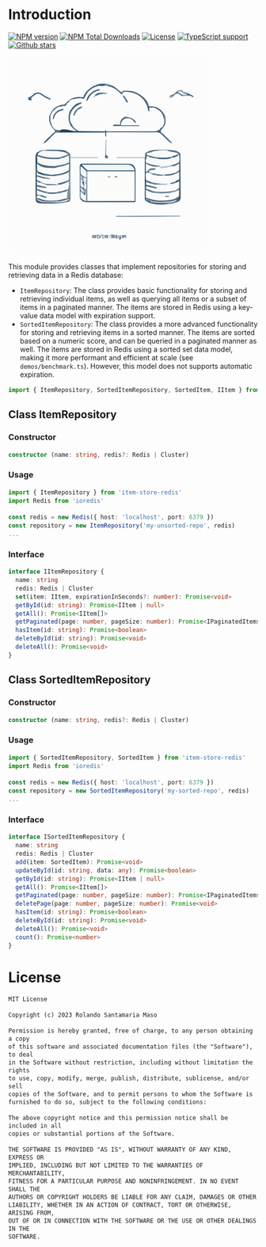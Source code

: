 # Introduction
[![NPM version](https://badgen.net/npm/v/item-store-redis)](https://www.npmjs.com/package/item-store-redis)
[![NPM Total Downloads](https://badgen.net/npm/dt/item-store-redis)](https://www.npmjs.com/package/item-store-redis)
[![License](https://badgen.net/npm/license/item-store-redis)](https://www.npmjs.com/package/item-store-redis)
[![TypeScript support](https://badgen.net/npm/types/item-store-redis)](https://www.npmjs.com/package/item-store-redis)
[![Github stars](https://badgen.net/github/stars/BackendStack21/item-store-redis?icon=github)](https://github.com/BackendStack21/item-store-redis.git)

<img src="illustration.svg" width="400">  

This module provides classes that implement repositories for storing and retrieving data in a Redis database:

- `ItemRepository`: The class provides basic functionality for storing and retrieving individual items, as well as querying all items or a subset of items in a paginated manner. The items are stored in Redis using a key-value data model with expiration support. 
- `SortedItemRepository`: The class provides a more advanced functionality for storing and retrieving items in a sorted manner. The items are sorted based on a numeric score, and can be queried in a paginated manner as well. The items are stored in Redis using a sorted set data model, making it more performant and efficient at scale (see `demos/benchmark.ts`). However, this model does not supports automatic expiration.

```ts
import { ItemRepository, SortedItemRepository, SortedItem, IItem } from 'item-store-redis'
```

## Class ItemRepository

### Constructor
```ts
constructor (name: string, redis?: Redis | Cluster)
```

### Usage
```ts
import { ItemRepository } from 'item-store-redis'
import Redis from 'ioredis'

const redis = new Redis({ host: 'localhost', port: 6379 })
const repository = new ItemRepository('my-unsorted-repo', redis)
...
```

### Interface
```ts
interface IItemRepository {
  name: string
  redis: Redis | Cluster
  set(item: IItem, expirationInSeconds?: number): Promise<void>
  getById(id: string): Promise<IItem | null>
  getAll(): Promise<IItem[]>
  getPaginated(page: number, pageSize: number): Promise<IPaginatedItems>
  hasItem(id: string): Promise<boolean>
  deleteById(id: string): Promise<void>
  deleteAll(): Promise<void>
}
```

## Class SortedItemRepository

### Constructor
```ts
constructor (name: string, redis?: Redis | Cluster)
```

### Usage
```ts
import { SortedItemRepository, SortedItem } from 'item-store-redis'
import Redis from 'ioredis'

const redis = new Redis({ host: 'localhost', port: 6379 })
const repository = new SortedItemRepository('my-sorted-repo', redis)
...
```

### Interface
```ts
interface ISortedItemRepository {
  name: string
  redis: Redis | Cluster
  add(item: SortedItem): Promise<void>
  updateById(id: string, data: any): Promise<boolean>
  getById(id: string): Promise<IItem | null>
  getAll(): Promise<IItem[]>
  getPaginated(page: number, pageSize: number): Promise<IPaginatedItems>
  deletePage(page: number, pageSize: number): Promise<void>
  hasItem(id: string): Promise<boolean>
  deleteById(id: string): Promise<void>
  deleteAll(): Promise<void>
  count(): Promise<number>
}
```

# License

```
MIT License

Copyright (c) 2023 Rolando Santamaria Maso

Permission is hereby granted, free of charge, to any person obtaining a copy
of this software and associated documentation files (the "Software"), to deal
in the Software without restriction, including without limitation the rights
to use, copy, modify, merge, publish, distribute, sublicense, and/or sell
copies of the Software, and to permit persons to whom the Software is
furnished to do so, subject to the following conditions:

The above copyright notice and this permission notice shall be included in all
copies or substantial portions of the Software.

THE SOFTWARE IS PROVIDED "AS IS", WITHOUT WARRANTY OF ANY KIND, EXPRESS OR
IMPLIED, INCLUDING BUT NOT LIMITED TO THE WARRANTIES OF MERCHANTABILITY,
FITNESS FOR A PARTICULAR PURPOSE AND NONINFRINGEMENT. IN NO EVENT SHALL THE
AUTHORS OR COPYRIGHT HOLDERS BE LIABLE FOR ANY CLAIM, DAMAGES OR OTHER
LIABILITY, WHETHER IN AN ACTION OF CONTRACT, TORT OR OTHERWISE, ARISING FROM,
OUT OF OR IN CONNECTION WITH THE SOFTWARE OR THE USE OR OTHER DEALINGS IN THE
SOFTWARE.

```